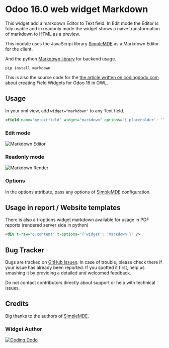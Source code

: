 # Odoo 16.0 web widget Markdown

This widget add a markdown Editor to Text field. In Edit mode the Editor is fuly usable and in readonly mode
the widget shows a naive transformation of markdown to HTML as a preview.

This module uses the JavaScript library [SimpleMDE](https://simplemde.com/) as a Markdown Editor for the
client.

And the python [Markdown library](https://github.com/Python-Markdown/markdown) for backend usage.

```
pip install markdown
```

This is also the source code for the [the article written on codingdodo.com](https://codingdodo.com) about
creating Field Widgets for Odoo 16 in OWL.

## Usage

In your xml view, add `widget="markdown"` to any Text field.

```xml
<field name="mytextfield" widget="markdown" options="{'placeholder': 'Type content here'}">
```

### Edit mode

![Markdown Editor](https://res.cloudinary.com/phildl-cloudinary/image/upload/v1617684353/codingdodo/github-module-screenshot.png)

### Readonly mode

![Markdown Render](https://res.cloudinary.com/phildl-cloudinary/image/upload/v1617684497/codingdodo/github-module-screenshot-2.png)

### Options

In the options attribute, pass any options of
[SimpleMDE](https://github.com/sparksuite/simplemde-markdown-editor#configuration) configuration.

## Usage in report / Website templates

There is also a t-options widget markdown available for usage in PDF reports (rendered server side in
python)

```xml
<div t-raw="o.content" t-options="{'widget': 'markdown'}" />
```

## Bug Tracker

Bugs are tracked on [GitHub Issues](https://github.com/Coding-Dodo/web_widget_markdown/issues). In case of
trouble, please check there if your issue has already been reported. If you spotted it first, help us
smashing it by providing a detailed and welcomed feedback.

Do not contact contributors directly about support or help with technical issues.

## Credits

Big thanks to the authors of [SimpleMDE](https://github.com/sparksuite/simplemde-markdown-editor).

### Widget Author

[![Coding Dodo](https://res.cloudinary.com/phildl-cloudinary/image/upload/w_300/v1617638212/codingdodo/Coding_Dodo_rplksw.png)](https://codingdodo.com)
